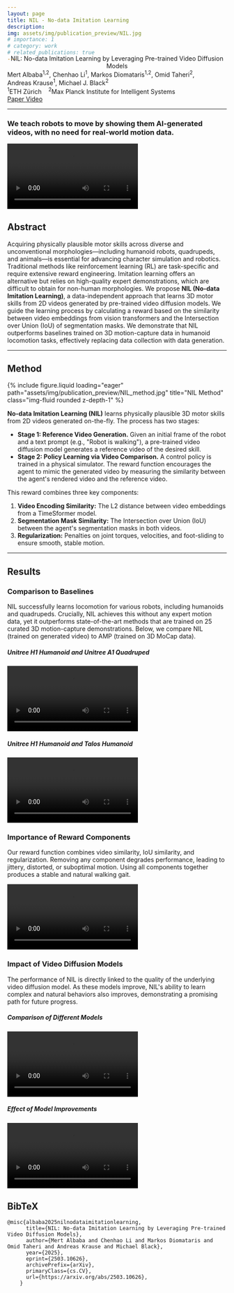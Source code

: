 ```yaml
---
layout: page
title: NIL - No-data Imitation Learning
description:
img: assets/img/publication_preview/NIL.jpg
# importance: 1
# category: work
# related_publications: true
---
```


<style>
  .post-title {
    text-align: center;
    margin-top: -2rem;
  }
</style>

<div class="row mt-3">
    <div class="col-md-8 offset-md-2 text-center">
        <div class="post-title">NIL: No-data Imitation Learning by Leveraging Pre-trained Video Diffusion Models</div>
        <div class="authors mt-3">
            <span class="author-block"><a>Mert Albaba</a><sup>1,2</sup>,</span>
            <span class="author-block"><a>Chenhao Li</a><sup>1</sup>,</span>
            <span class="author-block"><a>Markos Diomataris</a><sup>1,2</sup>,</span>
            <span class="author-block"><a>Omid Taheri</a><sup>2</sup>,</span> <br/>
            <span class="author-block"><a>Andreas Krause</a><sup>1</sup>,</span>
            <span class="author-block"><a>Michael J. Black</a><sup>2</sup></span>
        </div>
        <div class="affiliations mt-2">
            <sup>1</sup>ETH Zürich &nbsp;&nbsp; <sup>2</sup>Max Planck Institute for Intelligent Systems
        </div>
        <div class="links mt-3">
            <a href="https://arxiv.org/abs/2503.10626" class="btn btn-dark" target="_blank" rel="noopener noreferrer">
                <i class="fas fa-file-pdf"></i> Paper
            </a>
            <a href="#video" class="btn btn-dark"> <i class="fas fa-video"></i> Video </a>
        </div>
    </div>
</div>
<hr>

<div class="row justify-content-center">
    <div class="col-md-10">
        <h3 class="text-center" style="margin-bottom: 1rem;">We teach robots to move by showing them AI-generated videos, with no need for real-world motion data.</h3>
        <div id="video">
            <video controls preload="metadata" class="img-fluid rounded z-depth-1">
                <source src="../assets/video/nil.mp4" type="video/mp4">
                Your browser does not support the video tag.
            </video>
        </div>
    </div>
</div>

<section class="section">
    <div class="row">
        <div class="col-md-10 offset-md-1">
            <h2 class="title is-3 text-center">Abstract</h2>
            <div class="content">
                <p>
                Acquiring physically plausible motor skills across diverse and unconventional morphologies—including humanoid robots, quadrupeds, and animals—is essential for advancing character simulation and robotics. Traditional methods like reinforcement learning (RL) are task-specific and require extensive reward engineering. Imitation learning offers an alternative but relies on high-quality expert demonstrations, which are difficult to obtain for non-human morphologies. We propose <b>NIL (No-data Imitation Learning)</b>, a data-independent approach that learns 3D motor skills from 2D videos generated by pre-trained video diffusion models. We guide the learning process by calculating a reward based on the similarity between video embeddings from vision transformers and the Intersection over Union (IoU) of segmentation masks. We demonstrate that NIL outperforms baselines trained on 3D motion-capture data in humanoid locomotion tasks, effectively replacing data collection with data generation.
                </p>
            </div>
        </div>
    </div>
</section>

<hr>
<section class="section">
    <div class="row">
        <div class="col-md-10 offset-md-1">
            <h2 class="title is-3 text-center">Method</h2>
        </div>
    </div>
    <div class="row">
        <div class="col-md-10 offset-md-1">
            {% include figure.liquid loading="eager" path="assets/img/publication_preview/NIL_method.jpg" title="NIL Method" class="img-fluid rounded z-depth-1" %}
        </div>
    </div>
    <div class="row mt-3">
        <div class="col-md-10 offset-md-1">
            <p>
            <b>No-data Imitation Learning (NIL)</b> learns physically plausible 3D motor skills from 2D videos generated on-the-fly. The process has two stages:
            </p>
            <ul>
                <li><b>Stage 1: Reference Video Generation.</b> Given an initial frame of the robot and a text prompt (e.g., "Robot is walking"), a pre-trained video diffusion model generates a reference video of the desired skill.</li>
                <li><b>Stage 2: Policy Learning via Video Comparison.</b> A control policy is trained in a physical simulator. The reward function encourages the agent to mimic the generated video by measuring the similarity between the agent's rendered video and the reference video.</li>
            </ul>
            <p>This reward combines three key components:
                <ol>
                    <li><b>Video Encoding Similarity:</b> The L2 distance between video embeddings from a TimeSformer model.</li>
                    <li><b>Segmentation Mask Similarity:</b> The Intersection over Union (IoU) between the agent's segmentation masks in both videos.</li>
                    <li><b>Regularization:</b> Penalties on joint torques, velocities, and foot-sliding to ensure smooth, stable motion.</li>
                </ol>
            </p>
        </div>
    </div>
</section>

<hr>
<section class="section">
    <div class="row">
        <div class="col-md-10 offset-md-1">
            <h2 class="title is-3 text-center">Results</h2>
        </div>
    </div>
    <div class="row justify-content-center">
        <div class="col-md-10">
            <h3 class="text-center">Comparison to Baselines</h3>
            <p class="text-center">
            NIL successfully learns locomotion for various robots, including humanoids and quadrupeds. Crucially, NIL achieves this without any expert motion data, yet it outperforms state-of-the-art methods that are trained on 25 curated 3D motion-capture demonstrations. Below, we compare NIL (trained on generated video) to AMP (trained on 3D MoCap data).
            </p>
            <div class="row">
                <div class="col-md-10">
                    <h5 class="text-center">Unitree H1 Humanoid and Unitree A1 Quadruped</h5>
                    <video controls preload="metadata" class="img-fluid rounded z-depth-1">
                        <source src="../assets/video/results1.mp4" type="video/mp4">
                    </video>
                </div>
                <div class="col-md-10 mt-4">
                    <h5 class="text-center">Unitree H1 Humanoid and Talos Humanoid</h5>
                    <video controls preload="metadata" class="img-fluid rounded z-depth-1">
                        <source src="../assets/video/results2.mp4" type="video/mp4">
                    </video>
                </div>
            </div>
        </div>
    </div>
    <div class="row justify-content-center mt-5">
        <div class="col-md-10">
            <h3 class="text-center">Importance of Reward Components</h3>
            <p class="text-center">
            Our reward function combines video similarity, IoU similarity, and regularization. Removing any component degrades performance, leading to jittery, distorted, or suboptimal motion. Using all components together produces a stable and natural walking gait.
            </p>
            <video controls preload="metadata" class="img-fluid rounded z-depth-1">
                <source src="../assets/video/rewardfunctioncomps.mp4" type="video/mp4">
            </video>
        </div>
    </div>
    <div class="row justify-content-center mt-5">
        <div class="col-md-10">
            <h3 class="text-center">Impact of Video Diffusion Models</h3>
            <p class="text-center">
            The performance of NIL is directly linked to the quality of the underlying video diffusion model. As these models improve, NIL's ability to learn complex and natural behaviors also improves, demonstrating a promising path for future progress.
            </p>
            <div class="row">
                <div class="col-md-10">
                    <h5 class="text-center">Comparison of Different Models</h5>
                    <video controls preload="metadata" class="img-fluid rounded z-depth-1">
                        <source src="../assets/video/videomodels.mp4" type="video/mp4">
                    </video>
                </div>
                <div class="col-md-10 mt-4">
                    <h5 class="text-center">Effect of Model Improvements</h5>
                    <video controls preload="metadata" class="img-fluid rounded z-depth-1">
                        <source src="../assets/video/videomodelimprovements.mp4" type="video/mp4">
                    </video>
                </div>
            </div>
        </div>
    </div>
</section>
<section class="section" id="BibTeX">
    <div class="is-max-desktop content">
    <h2 class="title">BibTeX</h2>
    <pre><code>@misc{albaba2025nilnodataimitationlearning,
      title={NIL: No-data Imitation Learning by Leveraging Pre-trained Video Diffusion Models}, 
      author={Mert Albaba and Chenhao Li and Markos Diomataris and Omid Taheri and Andreas Krause and Michael Black},
      year={2025},
      eprint={2503.10626},
      archivePrefix={arXiv},
      primaryClass={cs.CV},
      url={https://arxiv.org/abs/2503.10626}, 
    }</code></pre>
    </div>
</section> 